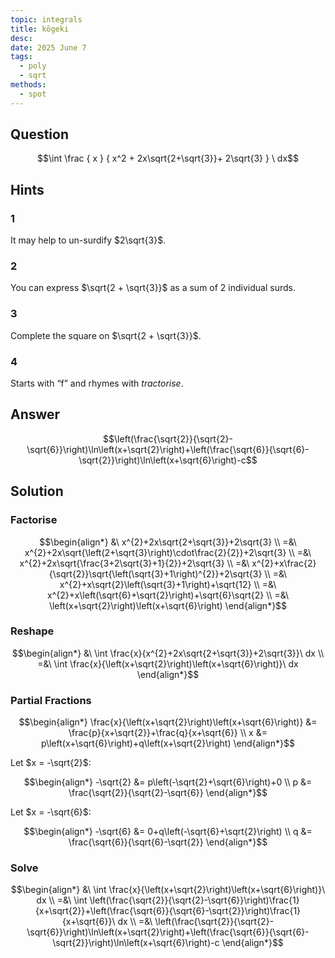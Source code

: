 ```yaml
---
topic: integrals
title: kōgeki
desc: 
date: 2025 June 7
tags:
  - poly
  - sqrt
methods:
  - spot
---
```



## Question
```math
\int
  \frac
    { x }
    { x^2 + 2x\sqrt{2+\sqrt{3}}+ 2\sqrt{3} }
\ dx
```


## Hints

### 1
It may help to un-surdify $2\sqrt{3}$.

### 2
You can express $\sqrt{2 + \sqrt{3}}$ as a sum of 2 individual surds.

### 3
Complete the square on $\sqrt{2 + \sqrt{3}}$.

### 4
Starts with “f” and rhymes with <em>tractorise</em>.


## Answer
```math
\left(\frac{\sqrt{2}}{\sqrt{2}-\sqrt{6}}\right)\ln\left(x+\sqrt{2}\right)+\left(\frac{\sqrt{6}}{\sqrt{6}-\sqrt{2}}\right)\ln\left(x+\sqrt{6}\right)-c
```


## Solution

### Factorise
```math
\begin{align*}
  &\ x^{2}+2x\sqrt{2+\sqrt{3}}+2\sqrt{3}
  \\ =&\ x^{2}+2x\sqrt{\left(2+\sqrt{3}\right)\cdot\frac{2}{2}}+2\sqrt{3}
  \\ =&\ x^{2}+2x\sqrt{\frac{3+2\sqrt{3}+1}{2}}+2\sqrt{3}
  \\ =&\ x^{2}+x\frac{2}{\sqrt{2}}\sqrt{\left(\sqrt{3}+1\right)^{2}}+2\sqrt{3}
  \\ =&\ x^{2}+x\sqrt{2}\left(\sqrt{3}+1\right)+\sqrt{12}
  \\ =&\ x^{2}+x\left(\sqrt{6}+\sqrt{2}\right)+\sqrt{6}\sqrt{2}
  \\ =&\ \left(x+\sqrt{2}\right)\left(x+\sqrt{6}\right)
\end{align*}
```

### Reshape
```math
\begin{align*}
  &\ \int \frac{x}{x^{2}+2x\sqrt{2+\sqrt{3}}+2\sqrt{3}}\ dx
  \\ =&\ \int \frac{x}{\left(x+\sqrt{2}\right)\left(x+\sqrt{6}\right)}\ dx
\end{align*}
```

### Partial Fractions
```math
\begin{align*}
  \frac{x}{\left(x+\sqrt{2}\right)\left(x+\sqrt{6}\right)} &= \frac{p}{x+\sqrt{2}}+\frac{q}{x+\sqrt{6}}
  \\ x &= p\left(x+\sqrt{6}\right)+q\left(x+\sqrt{2}\right)
\end{align*}
```

Let $x = -\sqrt{2}$:

```math
\begin{align*}
  -\sqrt{2} &= p\left(-\sqrt{2}+\sqrt{6}\right)+0
  \\ p &= \frac{\sqrt{2}}{\sqrt{2}-\sqrt{6}}
\end{align*}
```

Let $x = -\sqrt{6}$:

```math
\begin{align*}
  -\sqrt{6} &= 0+q\left(-\sqrt{6}+\sqrt{2}\right)
  \\ q &= \frac{\sqrt{6}}{\sqrt{6}-\sqrt{2}}
\end{align*}
```

### Solve
```math
\begin{align*}
  &\ \int \frac{x}{\left(x+\sqrt{2}\right)\left(x+\sqrt{6}\right)}\ dx
  \\ =&\ \int \left(\frac{\sqrt{2}}{\sqrt{2}-\sqrt{6}}\right)\frac{1}{x+\sqrt{2}}+\left(\frac{\sqrt{6}}{\sqrt{6}-\sqrt{2}}\right)\frac{1}{x+\sqrt{6}}\ dx
  \\ =&\ \left(\frac{\sqrt{2}}{\sqrt{2}-\sqrt{6}}\right)\ln\left(x+\sqrt{2}\right)+\left(\frac{\sqrt{6}}{\sqrt{6}-\sqrt{2}}\right)\ln\left(x+\sqrt{6}\right)-c
\end{align*}
```
